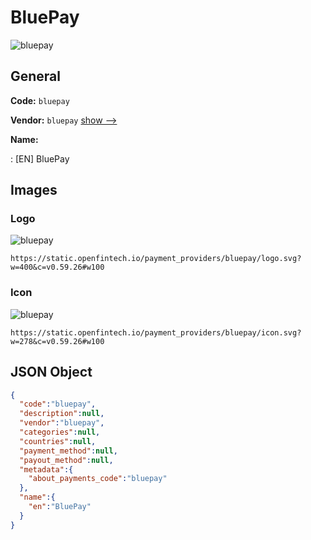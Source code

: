 
# BluePay 
![bluepay](https://static.openfintech.io/payment_providers/bluepay/logo.svg?w=400&c=v0.59.26#w100)  

## General 
 
**Code:** `bluepay` 
 
**Vendor:** `bluepay` [show -->](/vendors/bluepay/) 
 
**Name:** 
 
:	[EN] BluePay 
 

## Images 

### Logo 
 
![bluepay](https://static.openfintech.io/payment_providers/bluepay/logo.svg?w=400&c=v0.59.26#w100)  

```
https://static.openfintech.io/payment_providers/bluepay/logo.svg?w=400&c=v0.59.26#w100
```  

### Icon 
 
![bluepay](https://static.openfintech.io/payment_providers/bluepay/icon.svg?w=278&c=v0.59.26#w100)  

```
https://static.openfintech.io/payment_providers/bluepay/icon.svg?w=278&c=v0.59.26#w100
```  

## JSON Object 

```json
{
  "code":"bluepay",
  "description":null,
  "vendor":"bluepay",
  "categories":null,
  "countries":null,
  "payment_method":null,
  "payout_method":null,
  "metadata":{
    "about_payments_code":"bluepay"
  },
  "name":{
    "en":"BluePay"
  }
}
```  
